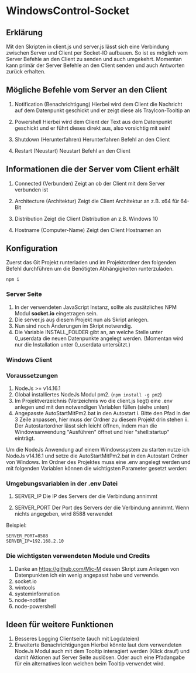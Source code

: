 # WindowsControl-Socket

## Erklärung
Mit den Skripten in client.js und server.js lässt sich eine Verbindung zwischen Server und Client per Socket-IO aufbauen.
So ist es möglich vom Server Befehle an den Client zu senden und auch umgekehrt.
Momentan kann primär der Server Befehle an den Client senden und auch Antworten zurück erhalten.

## Mögliche Befehle vom Server an den Client
1. Notification (Benachrichtigung)
  Hierbei wird dem Client die Nachricht auf dem Datenpunkt geschickt und er zeigt diese als TrayIcon-Tooltip an

2. Powershell
  Hierbei wird dem Client der Text aus dem Datenpunkt geschickt und er führt dieses direkt aus, also vorsichtig mit sein!

3. Shutdown (Herunterfahren)
  Herunterfahren Befehl an den Client
  
4. Restart (Neustart)
  Neustart Befehl an den Client
  
 
## Informationen die der Server vom Client erhält
1. Connected (Verbunden)
  Zeigt an ob der Client mit dem Server verbunden ist

2. Architecture (Architektur)
  Zeigt die Client Architektur an z.B. x64 für 64-Bit

3. Distribution
   Zeigt die Client Distribution an z.B. Windows 10

4. Hostname (Computer-Name)
  Zeigt den Client Hostnamen an

## Konfiguration
Zuerst das Git Projekt runterladen und im Projektordner den folgenden Befehl durchführen um die Benötigten Abhängigkeiten runterzuladen.
```
npm i
```

### Server Seite
1. In der verwendeten JavaScript Instanz, sollte als zusätzliches NPM Modul **socket.io** eingetragen sein.
2. Die server.js aus diesem Projekt nun als Skript anlegen.
3. Nun sind noch Änderungen im Skript notwendig.
4. Die Variable INSTALL_FOLDER gibt an, an welche Stelle unter 0_userdata die neuen Datenpunkte angelegt werden. (Momentan wird nur die Installation unter 0_userdata untersützt.)


### Windows Client
### Voraussetzungen
1. NodeJs >= v14.16.1
2. Global installiertes NodeJs Modul pm2. (`npm install -g pm2`)
3. Im Projektverzeichnis (Verzeichnis wo die client.js liegt) eine .env anlegen und mit den notwendigen Variablen füllen (siehe unten)
4. Angepasste AutoStartMitPm2.bat in den Autostart
  i. Bitte den Pfad in der 3 Zeile anpassen, hier muss der Ordner zu diesem Projekt drin stehen
  ii. Der Autostartordner lässt sich leicht öffnen, indem man die Windowsanwendung "Ausführen" öffnet und hier "shell:startup" einträgt.


Um die NodeJs Anwendung auf einem Windowssystem zu starten nutze ich NodeJs v14.16.1 und setze die AutoStartMitPm2.bat in den Autostart Ordner von Windows.
Im Ordner des Projektes muss eine .env angelegt werden und mit folgenden Variablen können die wichtigsten Parameter gesetzt werden:

### Umgebungsvariablen in der .env Datei
1. SERVER_IP
  Die IP des Servers der die Verbindung annimmt
  
2. SERVER_PORT 
  Der Port des Servers der die Verbindung annimmt. Wenn nichts angegeben, wird 8588 verwendet

Beispiel:
```
SERVER_PORT=8588
SERVER_IP=192.168.2.10
```

### Die wichtigsten verwendeten Module und Credits
1. Danke an https://github.com/Mic-M dessen Skript zum Anlegen von Datenpunkten ich ein wenig angepasst habe und verwende.
2. socket.io
3. wintools
4. systeminformation
5. node-notifier
6. node-powershell

## Ideen für weitere Funktionen
1. Besseres Logging Clientseite (auch mit Logdateien)
2. Erweiterte Benachrichtigungen
  Hierbei könnte laut dem verwendeten NodeJs Modul auch mit dem Tooltip interagiert werden (Klick drauf) und damit Aktionen auf Server Seite auslösen.
  Oder auch eine Pfadangabe für ein alternatives Icon welchen beim Tooltip verwendet wird.
